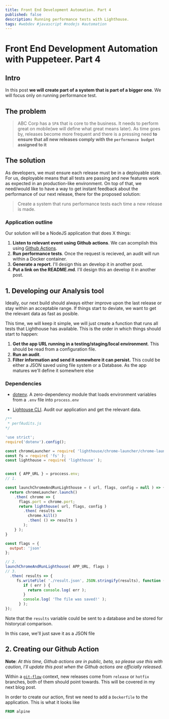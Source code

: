 ```yaml
---
title: Front End Development Automation. Part 4
published: false
description: Running performance tests with Lighthouse.
tags: #webdev #javascript #nodejs #automation
---
```


# Front End Development Automation with Puppeteer. Part 4

## Intro

<!-- Hi everyone, sorry for taking so long to write this post. I'm developing a open source SaaS product out of these blog posts and figuring what the next logical step could be was not that easy for me. -->

In this post **we will create part of a system that is part of a bigger one**. We will focus only on running performance test.

## The problem

> ABC Corp has a `SPA` that is core to the business. It needs to perform great on mobile(we will define what great means later). As time goes by, releases become more frequent and there is a pressing need **to ensure that all new releases comply with the `performance budget` assigned to it**

## The solution

As developers, we must ensure each release must be in a deployable state. For us, deployable means that all tests are passing and new features work as expected in an production-like environment. On top of that, we need/would like to have a way to get instant feedback about the performance of our next release, there for the proposed solution:

> Create a system that runs performance tests each time a new release is made.

### Application outline

Our solution will be a NodeJS application that does X things:

1. **Listen to relevant event using Github actions**. We can acomplish this using [Github Actions](https://developer.github.com/actions/).
2. **Run performance tests**. Once the request is recieved, an audit will run within a Docker container.
3. **Generate a report**. I'll design this an develop it in another post.
4. **Put a link on the README.md**. I'll design this an develop it in another post.

## 1. Developing our Analysis tool

Ideally, our next build should always either improve upon the last release or stay within an acceptable range. If things start to deviate, we want to get the relevant data as fast as posible.

This time, we will keep it simple, we will just create a function that runs all tests that Lighthouse has available. This is the order in which things should start to happen:

1. **Get the app URL running in a testing/staging/local environment**. This should be read from a configuration file.
2. **Run an audit**.
3. **Filter information and send it somewhere it can persist.** This could be either a JSON saved using file system or a Database. As the app matures we'll define it somewhere else

### Dependencies

* [dotenv](https://www.npmjs.com/package/dotenv). A zero-dependency module that loads environment variables from a `.env` file into `process.env`
<!-- * [ShellJS](https://github.com/shelljs/shelljs). Unix shell commands on top of the Node.js API -->
* [Lightouse CLI](https://developers.google.com/web/tools/lighthouse/#cli). Audit our application and get the relevant data.

```javascript
/**
 * perfAudits.js
*/

'use strict';
require('dotenv').config();

const chromeLauncher = require( 'lighthouse/chrome-launcher/chrome-launcher' );
const fs = require( 'fs' );
const lighthouse = require( 'lighthouse' );


const { APP_URL } = proccess.env;
// 1.

const launchChromeAndRunLighthouse = ( url, flags, config = null ) => {
  return chromeLauncher.launch()
    .then( chrome => {
      flags.port = chrome.port;
      return lighthouse( url, flags, config )
        .then( results =>
          chrome.kill()
          .then( () => results )
        );
    } );
}

const flags = {
  output: 'json'
};

// 2.
launchChromeAndRunLighthouse( APP_URL, flags )
// 3.
  .then( results => {
     fs.writeFile( './result.json', JSON.stringify(results), function ( err ) {
        if ( err ) {
          return console.log( err );
        }
        console.log( 'The file was saved!' );
      } );
});

```

Note that the `results` variable could be sent to a database and be stored for historycal comparison.

In this case, we'll just save it as a JSON file
<!-- ### Running performance tests -->

## 2. Creating our Github Action

**Note**: *At this time, Github actions are in public, beta, so please use this with caution, I'll update this post when the Github actions are officially released*.

Within a [`git-flow`](https://danielkummer.github.io/git-flow-cheatsheet/) context, new releases come from `release` or `hotfix` branches, both of them should point towards. This will be covered in my next blog post.

In order to create our action, first we need to add a `Dockerfile` to the application. This is what it looks like

```Dockerfile
FROM alpine



```
